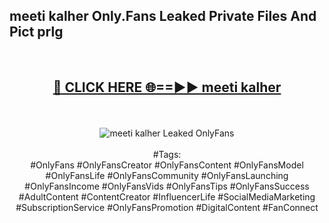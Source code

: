 <h2>meeti kalher Only.Fans Leaked Private Files And Pict prlg</h2>
<br>
<div align="center">
<h2><a href="https://mediafiles.top/meeti_kalher" rel="nofollow">🔴 CLICK HERE 🌐==►► meeti kalher</a></h2>
<br>
<br>
<a href="https://mediafiles.top/meeti_kalher" rel="nofollow" data-target="animated-image.originalLink"><img src="https://i.ibb.co.com/WyWwxjT/player-gif2.gif" alt="meeti kalher Leaked OnlyFans" style="max-width: 100%; display: inline-block;" data-target="animated-image.originalImage"></a>
<br><br>
#Tags:
<br>
#OnlyFans #OnlyFansCreator #OnlyFansContent #OnlyFansModel #OnlyFansLife #OnlyFansCommunity #OnlyFansLaunching #OnlyFansIncome #OnlyFansVids #OnlyFansTips #OnlyFansSuccess #AdultContent #ContentCreator #InfluencerLife #SocialMediaMarketing #SubscriptionService #OnlyFansPromotion #DigitalContent #FanConnect
</div>
<br>